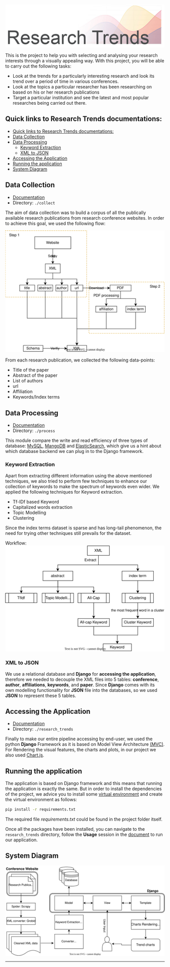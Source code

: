 ![Research Trends](./static/banner.jpg)

This is the project to help you with selecting and analysing your research interests through a visually appealing way. With this project, you will be able to carry out the following tasks:
- Look at the trends for a particularly interesting research and look its trend over a period of time in various conferences. 
- Look at the topics a particular researcher has been researching on based on his or her research publications
- Target a particular institution and see the latest and most popular researches being carried out there.

## Quick links to Research Trends documentations:

- [Quick links to Research Trends documentations:](#quick-links-to-research-trends-documentations)
- [Data Collection](#data-collection)
- [Data Processing](#data-processing)
  - [Keyword Extraction](#keyword-extraction)
  - [XML to JSON](#xml-to-json)
- [Accessing the Application](#accessing-the-application)
- [Running the application](#running-the-application)
- [System Diagram](#system-diagram)

## Data Collection 

- [Documentation](collect/README.md)
- Directory: `./collect`

The aim of data collection was to build a corpus of all the publically available research publications from research conference websites. In order to achieve this goal, we used the following flow:

![](static/collect%20diagram.svg)

From each research publication, we collected the following data-points:
- Title of the paper
- Abstract of the paper 
- List of authors 
- url
- Affiliation 
- Keywords/Index terms 


## Data Processing 
- [Documentation](process/README.md)
- Directory: `./process`

This module compare the write and read efficiency of three types of database: [MySQL](https://www.mysql.com/), [MangoDB](https://www.mongodb.com/) and [ElasticSearch](https://www.elastic.co/), which give us a hint about which database backend we can plug in to the Django framework.

### Keyword Extraction 
Apart from extracting different information using the above mentioned techniques, we also tried to perform few techniques to enhance our collection of keywords to make the spectrum of keywords even wider. We applied the following techniques for Keyword extraction.
- Tf-IDf based Keyword
- Capitalized words extraction
- Topic Modelling
- Clustering

Since the index terms dataset is sparse and has long-tail phenomenon, the need for trying other techniques still prevails for the dataset. 

Workflow:
![](static/keyward%20extraction.svg)

### XML to JSON 

We use a relational database and **Django** for **accessing the application**, therefore we needed to decouple the XML files into 5 tables: **conference**, **author**, **affiliations**, **keywords**, and **paper**. 
Since **Django** comes with its own modelling functionality for **JSON** file into the databases, so we used **JSON** to represent these 5 tables. 


## Accessing the Application 

- [Documentation](research_trends/README.md)
- Directory: `./research_trends`
  
Finally to make our entire pipeline accessing by end-user, we used the python **Django** Framework as it is based on Model View Architecture [(MVC)](https://en.wikipedia.org/wiki/Model%E2%80%93view%E2%80%93controller). For Rendering the visual features, the charts and plots, in our project we also used [Chart.js](https://www.chartjs.org/).


## Running the application
The application is based on Django framework and this means that running the application is exactly the same. But in order to install the dependencies of the project, we advice you to install some [virtual environment](https://docs.python.org/3/library/venv.html) and create the virtual environment as follows:
```bash
pip install -r requirements.txt
```
The required file _requirements.txt_ could be found in the project folder itself.

Once all the packages have been installed, you can navigate to the `research_trends` directory, follow the **Usage** session in the [document](./research_trends/README.md) to run our application. 

## System Diagram

![system](./static/system_diagram.svg)

---